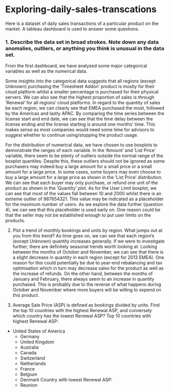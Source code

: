 # Exploring-daily-sales-transcations
Here is a dataset of daily sales transactions of a particular product on the market. A tableau dashboard is used to answer some questions.

### 1. Describe the data set in broad strokes. Note down any data anomalies, outliers, or anything you think is unusual in the data set.

From the first dashboard, we have analysed some major categorical variables as well as the numerical data. 

Some insights into the categorical data suggests that all regions (except Unknown) purchasing the ‘Timesheet Addon’ product is mostly for their cloud platform whilst a smaller percentage is purchased for their physical servers. We can also see that the highest proportion of sales is through ‘Renewal’ for all regions’ cloud platforms. In regard to the quantity of sales be each region, we can clearly see that EMEA purchased the most, followed by the Americas and lastly APAC. By comparing the time series between the license start and end date, we can see that the time delay between the license ending and the license starting is around one months’ time. This makes sense as most companies would need some time for advisors to suggest whether to continue using/stopping the product usage. 

For the distribution of numerical data, we have chosen to use boxplots to demonstrate the ranges of each variable. In the ‘Amount’ and ‘List Price’ variable, there seem to be plenty of outliers outside the normal range of the boxplot quantiles. Despite this, these outliers should not be ignored as some purchasers may indeed buy a large amount for a small price or a small amount for a large price. In some cases, some buyers may even choose to buy a large amount for a large price as shown in the ‘List Price’ distribution. We can see that each buyer may only purchase, or refund one unit of the product as shown in the ‘Quantity’ plot. As for the User Limit boxplot, we can see that most of the values fall between 10 and 2000 whilst there is an extreme outlier of 987654321. This value may be indicated as a placeholder for the maximum number of users. As we explore the data further (question 4), we can see that this placeholder is used early on. One reason could be that the seller may not be established enough to put user limits on the products.

2.	Plot a trend of monthly bookings and units by region. What jumps out at you from this trend?
As time goes on, we can see that each region’s (except Unknown) quantity increases generally. If we were to investigate further, there are definitely seasonal trends worth looking at. Looking between the months of October and November, we can see that there is a slight decrease in quantity in each region (except for 2013 EMEA). One reason for this could potentially be due to year-end rebalancing and tax optimisation which in turn may decrease sales for the product as well as the increase of refunds. On the other hand, between the months of January and February, there always seem to an increase in quantity purchased. This is probably due to the reverse of what happens during October and November where more buyers will be willing to expend on this product.

3.	Average Sale Price (ASP) is defined as bookings divided by units.  Find the top 10 countries with the highest Renewal ASP, and conversely which country has the lowest Renewal ASP?
Top 10 countries with highest Renewal ASP: 
  - United States of America
	- Germany
	- United Kingdom
	- Australia
	- Canada
	- Switzerland
	- Netherlands
	- France
	- Belgium
	- Denmark
Country with lowest Renewal ASP:
	- Reunion
